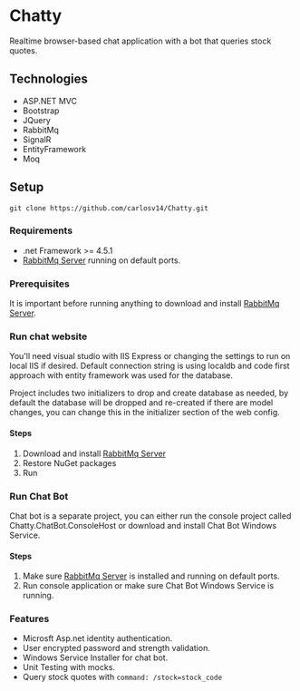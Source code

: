 # Chatty
Realtime browser-based chat application with a bot that queries stock quotes.

## Technologies
* ASP.NET MVC
* Bootstrap
* JQuery
* RabbitMq
* SignalR
* EntityFramework
* Moq

## Setup
`git clone https://github.com/carlosv14/Chatty.git`

### Requirements
* .net Framework >= 4.5.1
* [RabbitMq Server](https://www.rabbitmq.com/download.html) running on default ports.

### Prerequisites
It is important before running anything to download and install [RabbitMq Server](https://www.rabbitmq.com/download.html).

### Run chat website
You'll need visual studio with IIS Express or changing the settings to run on local IIS if desired. Default connection string is using localdb and code first approach with entity framework was used for the database. 

Project includes two initializers to drop and create database as needed, by default the database will be dropped and re-created if there are model changes, you can change this in the initializer section of the web config.

#### Steps
1) Download and install [RabbitMq Server](https://www.rabbitmq.com/download.html)
2) Restore NuGet packages
3) Run

### Run Chat Bot
Chat bot is a separate project, you can either run the console project called Chatty.ChatBot.ConsoleHost or download and install Chat Bot Windows Service.

#### Steps
1) Make sure [RabbitMq Server](https://www.rabbitmq.com/download.html) is installed and running on default ports.
2) Run console application or make sure Chat Bot Windows Service is running.

### Features
* Microsft Asp.net identity authentication.
* User encrypted password and strength validation.
* Windows Service Installer for chat bot.
* Unit Testing with mocks.
* Query stock quotes with `command: /stock=stock_code`


